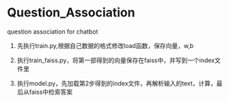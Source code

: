 # Question_Association
question association for chatbot

1. 先执行train.py,根据自己数据的格式修改load函数，保存向量，w,b

2. 执行train_faiss.py，将第一部得到的向量保存在faiss中，并写到一个index文件里

3. 执行model.py，先加载第2步得到的index文件，再解析输入的text，计算，最后从faiss中检索答案